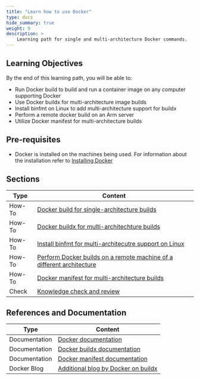 ```yaml
---
title: "Learn how to use Docker" 
type: docs
hide_summary: true
weight: 9
description: >
    Learning path for single and multi-architecture Docker commands. 
---
```


## Learning Objectives 

By the end of this learning path, you will be able to:

* Run Docker build to build and run a container image on any computer supporting Docker
* Use Docker buildx for multi-architecture image builds
* Install binfmt on Linux to add multi-architecture support for buildx
* Perform a remote docker build on an Arm server
* Utilize Docker manifest for multi-architecture builds


## Pre-requisites

* Docker is installed on the machines being used. For information about the installation refer to [Installing Docker](/devops/docker)

## Sections

|          Type | Content                       |
| ---           | ---                                 |
| How-To        | [Docker build for single-architecture builds](/cloud/docker/build)       |
| How-To        | [Docker buildx for multi-architechture builds](/cloud/docker/buildx) |
| How-To        | [Install binfmt for multi-architecutre support on Linux](/cloud/docker/binfmt) |
| How-To        | [Perform Docker builds on a remote machine of a different architecture](/cloud/docker/remote) |
| How-To        | [Docker manifest for multi-architecture builds](/cloud/docker/manifest) |
| Check         | [Knowledge check and review](/cloud/docker/knowledgecheck)                        |


## References and Documentation

| Type          | Content             |
| ---           | ---                 |
| Documentation | [Docker documentation](https://docs.docker.com) |
| Documentation | [Docker buildx documentation](https://docs.docker.com/engine/reference/commandline/buildx)      |
| Documentation | [Docker manifest documentation](https://docs.docker.com/engine/reference/commandline/manifest) |
| Docker Blog   | [Additional blog by Docker on buildx](https://www.docker.com/blog/how-to-rapidly-build-multi-architecture-images-with-buildx)|




